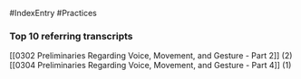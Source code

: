 #IndexEntry #Practices

### Top 10 referring transcripts
[[0302 Preliminaries Regarding Voice, Movement, and Gesture - Part 2]] (2)
[[0304 Preliminaries Regarding Voice, Movement, and Gesture - Part 4]] (1)

